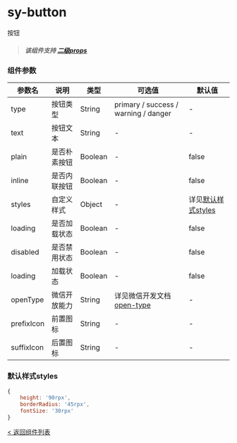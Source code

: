 sy-button
===========================
按钮
> ##### 该组件支持 [二级props](https://github.com/i-yxs/sy-ui/blob/main/README.md#二级props)

### 组件参数

|参数名|说明|类型|可选值|默认值|
|---|---|---|---|---|
|type|按钮类型|String|primary / success / warning / danger|-|
|text|按钮文本|String|-|-|
|plain|是否朴素按钮|Boolean|-|false|
|inline|是否内联按钮|Boolean|-|false|
|styles|自定义样式|Object|-|详见[默认样式styles](https://github.com/i-yxs/sy-ui/blob/main/components/sy-ui/components/sy-button/README.md#默认样式styles)|
|loading|是否加载状态|Boolean|-|false|
|disabled|是否禁用状态|Boolean|-|false|
|loading|加载状态|Boolean|-|false|
|openType|微信开放能力|String|详见微信开发文档[open-type](https://developers.weixin.qq.com/miniprogram/dev/component/button.html)|-|
|prefixIcon|前置图标|String|-|-|
|suffixIcon|后置图标|String|-|-|

### 默认样式styles

```js
{
    height: '90rpx',
    borderRadius: '45rpx',
    fontSize: '30rpx'
}
```

[< 返回组件列表](https://github.com/i-yxs/sy-ui/blob/main/README.md#组件列表)
